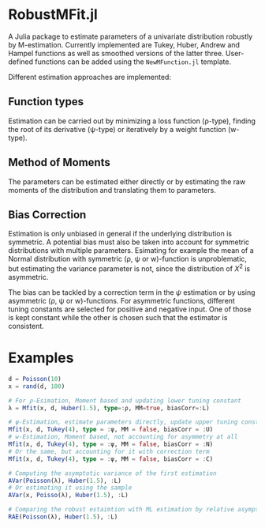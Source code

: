 RobustMFit.jl
=============

A Julia package to estimate parameters of a univariate distribution robustly by M-estimation. Currently implemented are Tukey, Huber, Andrew and Hampel functions as well as smoothed versions of the latter three. User-defined functions can be added using the `NewMFunction.jl` template.

Different estimation approaches are implemented:

## Function types

Estimation can be carried out by minimizing a loss function (ρ-type), finding the root of its derivative (ψ-type) or iteratively by a weight function (w-type).

## Method of Moments

The parameters can be estimated either directly or by estimating the raw moments of the distribution and translating them to parameters.

## Bias Correction

Estimation is only unbiased in general if the underlying distribution is symmetric. A potential bias must also be taken into account for symmetric distributions with multiple parameters. Esimating for example the mean of a Normal distribution with symmetric (ρ, ψ or w)-function is unproblematic, but estimating the variance parameter is not, since the distribution of $X^2$ is asymmetric.

The bias can be tackled by a correction term in the $\psi$ estimation or by using asymmetric (ρ, ψ or w)-functions. For asymmetric functions, different tuning constants are selected for positive and negative input. One of those is kept constant while the other is chosen such that the estimator is consistent.

# Examples

```julia
d = Poisson(10)
x = rand(d, 100)

# For ρ-Esimation, Moment based and updating lower tuning constant
λ = Mfit(x, d, Huber(1.5), type=:ρ, MM=true, biasCorr=:L)

# ψ-Estimation, estimate parameters directly, update upper tuning constant
Mfit(x, d, Tukey(4), type = :ψ, MM = false, biasCorr = :U)
# w-Estimation, Moment based, not accounting for asymmetry at all
Mfit(x, d, Tukey(4), type = :ψ, MM = false, biasCorr = :N)
# Or the same, but accounting for it with correction term
Mfit(x, d, Tukey(4), type = :ψ, MM = false, biasCorr = :C)

# Computing the asymptotic variance of the first estimation
AVar(Poisson(λ), Huber(1.5), :L)
# Or estimating it using the sample
AVar(x, Poisso(λ), Huber(1.5), :L)

# Comparing the robust estaimtion with ML estimation by relative asymptotic efficiency
RAE(Poisson(λ), Huber(1.5), :L)
```

